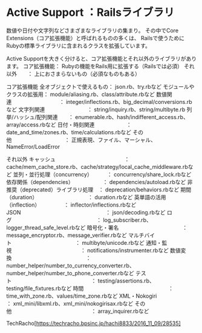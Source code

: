 # Active Support ：Railsライブラリ

数値や日付や文字列などさまざまなライブラリの集まり。
その中でCore Extensions（コア拡張機能）と呼ばれるものの多くは、
Railsで使うためにRubyの標準ライブラリに含まれるクラスを拡張しています。

Active Supportを大きく分けると、コア拡張機能とそれ以外のライブラリがあります。
コア拡張機能：	Rubyの機能をRails用に拡張する（Railsでは必須）
それ以外　　：	上におさまらないもの（必須なものもある）

コア拡張機能
全オブジェクトで使えるもの：	json.rb、try.rbなど
モジュールやクラスの拡張用：	module/aliasing.rb、class/attribute.rbなど
数値関連　　　　　　　　　：	integer/inflections.rb、big_decimal/conversions.rbなど
文字列関連　　　　　　　　：	string/inquiry.rb、string/multibyte.rb
列挙/ハッシュ/配列関連　　：	enumerable.rb、hash/indifferent_access.rb、array/access.rbなど
日付・時刻関連　　　　　　：	date_and_time/zones.rb、time/calculations.rbなど
その他　　　　　　　　　　：	正規表現、ファイル、マーシャル、NameError/LoadError

それ以外
キャッシュ　　　　　　　　　　　　　：	cache/mem_cache_store.rb、cache/strategy/local_cache_middleware.rbなど
並列・並行処理（concurrency）　　　 ：	concurrency/share_lock.rbなど
依存関係（dependencies）　　　　　　：	dependencies/autoload.rbなど
非推奨（deprecated）ライブラリ処理　：	deprecation/behaviors.rbなど
期間（duration）　　　　　　　　　　：	duration.rbなど
英単語の活用（inflection）　　　　　：	inflector/inflections.rbなど
JSON　　　　　　　　　　　　　　　　：	json/decoding.rbなど
ログ　　　　　　　　　　　　　　　　：	log_subscriber.rb、logger_thread_safe_level.rbなど
暗号化・署名　　　　　　　　　　　　：	message_encryptor.rb、message_verifier.rbなど
マルチバイト　　　　　　　　　　　　：	multibyte/unicode.rbなど
通知・監視　　　　　　　　　　　　　：	notifications/instrumenter.rbなど
数値変換　　　　　　　　　　　　　　：	number_helper/number_to_currency_converter.rb、number_helper/number_to_phone_converter.rbなど
テスト　　　　　　　　　　　　　　　：	testing/assertions.rb、testing/file_fixtures.rbなど
時間　　　　　　　　　　　　　　　　：	time_with_zone.rb、values/time_zone.rbなど
XML・Nokogiri　　　　　　　　　　　 ：	xml_mini/libxml.rb、xml_mini/nokogirisax.rbなど
その他　　　　　　　　　　　　　　　：	array_inquirer.rbなど

TechRacho[https://techracho.bpsinc.jp/hachi8833/2016_11_09/28535]